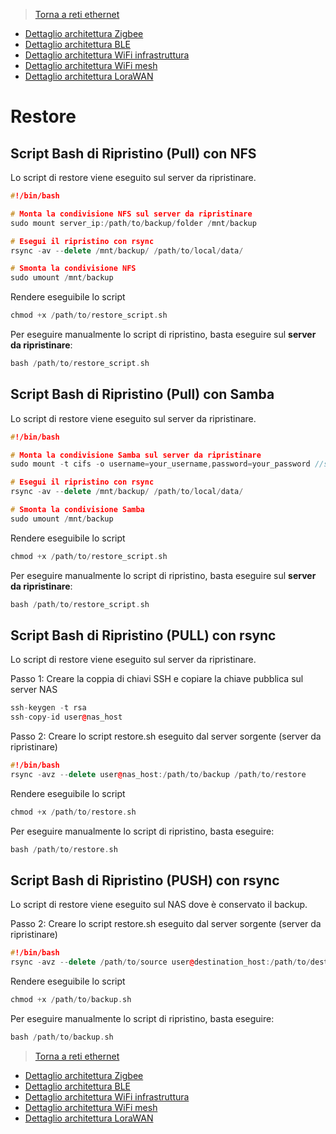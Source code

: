 >[Torna a reti ethernet](archeth.md)

- [Dettaglio architettura Zigbee](archzigbee.md)
- [Dettaglio architettura BLE](archble.md)
- [Dettaglio architettura WiFi infrastruttura](archwifi.md)
- [Dettaglio architettura WiFi mesh](archmesh.md) 
- [Dettaglio architettura LoraWAN](lorawanclasses.md) 

# **Restore** 

## **Script Bash di Ripristino (Pull) con NFS** 

Lo script di restore viene eseguito sul server da ripristinare.

``` C++
#!/bin/bash

# Monta la condivisione NFS sul server da ripristinare
sudo mount server_ip:/path/to/backup/folder /mnt/backup

# Esegui il ripristino con rsync
rsync -av --delete /mnt/backup/ /path/to/local/data/

# Smonta la condivisione NFS
sudo umount /mnt/backup
```
Rendere eseguibile lo script
``` C++
chmod +x /path/to/restore_script.sh
```
Per eseguire manualmente lo script di ripristino, basta eseguire sul **server da ripristinare**:
``` C++
bash /path/to/restore_script.sh
```

## **Script Bash di Ripristino (Pull) con Samba** 

Lo script di restore viene eseguito sul server da ripristinare.

``` C++
#!/bin/bash

# Monta la condivisione Samba sul server da ripristinare
sudo mount -t cifs -o username=your_username,password=your_password //server_ip/path/to/backup/folder /mnt/backup

# Esegui il ripristino con rsync
rsync -av --delete /mnt/backup/ /path/to/local/data/

# Smonta la condivisione Samba
sudo umount /mnt/backup
```
Rendere eseguibile lo script
``` C++
chmod +x /path/to/restore_script.sh
```
Per eseguire manualmente lo script di ripristino, basta eseguire sul **server da ripristinare**:
``` C++
bash /path/to/restore_script.sh
```

## **Script Bash di Ripristino (PULL) con rsync** 

Lo script di restore viene eseguito sul server da ripristinare.

Passo 1: Creare la coppia di chiavi SSH e copiare la chiave pubblica sul server NAS
``` C++
ssh-keygen -t rsa
ssh-copy-id user@nas_host
```
Passo 2: Creare lo script restore.sh eseguito dal server sorgente (server da ripristinare)
``` C++
#!/bin/bash
rsync -avz --delete user@nas_host:/path/to/backup /path/to/restore
```
Rendere eseguibile lo script
``` C++
chmod +x /path/to/restore.sh
```
Per eseguire manualmente lo script di ripristino, basta eseguire:
``` C++
bash /path/to/restore.sh
```

## **Script Bash di Ripristino (PUSH) con rsync** 

Lo script di restore viene eseguito sul NAS dove è conservato il backup.

Passo 2: Creare lo script restore.sh eseguito dal server sorgente (server da ripristinare)
``` C++
#!/bin/bash
rsync -avz --delete /path/to/source user@destination_host:/path/to/destination
```
Rendere eseguibile lo script
``` C++
chmod +x /path/to/backup.sh
```
Per eseguire manualmente lo script di ripristino, basta eseguire:
``` C++
bash /path/to/backup.sh
```

>[Torna a reti ethernet](archeth.md)

- [Dettaglio architettura Zigbee](archzigbee.md)
- [Dettaglio architettura BLE](archble.md)
- [Dettaglio architettura WiFi infrastruttura](archwifi.md)
- [Dettaglio architettura WiFi mesh](archmesh.md) 
- [Dettaglio architettura LoraWAN](lorawanclasses.md) 

